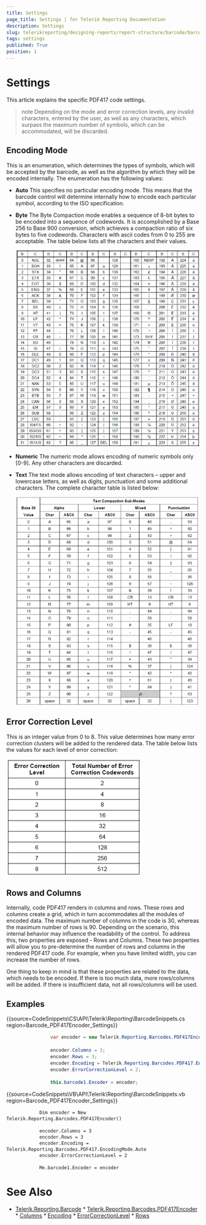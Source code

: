 ```yaml
---
title: Settings
page_title: Settings | for Telerik Reporting Documentation
description: Settings
slug: telerikreporting/designing-reports/report-structure/barcode/barcode-types/2d-barcodes/pdf417/settings
tags: settings
published: True
position: 1
---
```


# Settings



This article explains the specific PDF417 code settings.

>note Depending on the mode and error correction levels, any invalid characters, entered by the user, as well    		as any characters, which surpass the maximum number of symbols, which can be accommodated, will be discarded. 


## Encoding Mode

This is an enumeration, which determines the types of symbols, which will be accepted by the barcode, as well as     			the algorithm by which they will be encoded internally. The enumeration has the following values: 			

* __Auto__ This specifies no particular encoding mode. This means that the barcode control will determine  					internally how to encode each particular symbol, according to the ISO specification. 				  

* __Byte__ The Byte Compaction mode enables a sequence of 8-bit bytes to be encoded into a sequence of codewords.    				  	It is accomplished by a Base 256 to Base 900 conversion, which achieves a compaction ratio of six bytes to five codewords.    				  	Characters with ascii codes from 0 to 255 are acceptable. The table below lists all the characters and their values.   				    

  ![barcode-pdf 417-table 1-byte](images/Barcodes/barcode-pdf417-table1-byte.png)

* __Numeric__ The numeric mode allows encoding of numeric symbols only [0-9]. Any other characters are discarded.    				  

* __Text__ The text mode allows encoding of text characters – upper and lowercase letters, as well as digits,    				  	punctuation and some additional characters. The complete character table is listed below:   				    

  ![barcode-pdf 417-table 2-text](images/Barcodes/barcode-pdf417-table2-text.png)

## Error Correction Level

This is an integer value from 0 to 8. This value determines how many error correction clusters will be  			added to the rendered data. The table below lists the values for each level of error correction:  		    

  ![barcode-pdf 417-table 3-error-correction](images/Barcodes/barcode-pdf417-table3-error-correction.png)

## Rows and Columns

Internally, code PDF417 renders in columns and rows. These rows and columns create a grid, which in turn accommodates      	     all the modules of encoded data. The maximum number of columns in the code is 30, whereas the maximum number of rows is 90.     	     Depending on the scenario, this internal behavior may influence the readability of the control. To address this, two properties      	     are exposed - Rows and Columns. These two properties will allow you to pre-determine the number of rows and columns in      	     the rendered PDF417 code. For example, when you have limited width, you can increase the number of rows.     	   

One thing to keep in mind is that these properties are related to the data, which needs to be encoded.      	     If there is too much data, more rows/columns will be added. If there is insufficient data, not all rows/columns will be used.     	  

## Examples

{{source=CodeSnippets\CS\API\Telerik\Reporting\BarcodeSnippets.cs region=Barcode_PDF417Encoder_Settings}}
````cs
	            var encoder = new Telerik.Reporting.Barcodes.PDF417Encoder();
	
	            encoder.Columns = 3;
	            encoder.Rows = 3;
	            encoder.Encoding = Telerik.Reporting.Barcodes.PDF417.EncodingMode.Auto;
	            encoder.ErrorCorrectionLevel = 2;
	
	            this.barcode1.Encoder = encoder;
````
{{source=CodeSnippets\VB\API\Telerik\Reporting\BarcodeSnippets.vb region=Barcode_PDF417Encoder_Settings}}
````vbnet
	        Dim encoder = New Telerik.Reporting.Barcodes.PDF417Encoder()
	
	        encoder.Columns = 3
	        encoder.Rows = 3
	        encoder.Encoding = Telerik.Reporting.Barcodes.PDF417.EncodingMode.Auto
	        encoder.ErrorCorrectionLevel = 2
	
	        Me.barcode1.Encoder = encoder
````



# See Also
 * [Telerik.Reporting.Barcode](/reporting/api/Telerik.Reporting.Barcode)  * [Telerik.Reporting.Barcodes.PDF417Encoder](/reporting/api/Telerik.Reporting.Barcodes.PDF417Encoder)  * [Columns](/reporting/api/Telerik.Reporting.Barcodes.PDF417Encoder#Telerik_Reporting_Barcodes_PDF417Encoder_Columns)  * [Encoding](/reporting/api/Telerik.Reporting.Barcodes.PDF417Encoder#Telerik_Reporting_Barcodes_PDF417Encoder_Encoding)  * [ErrorCorrectionLevel](/reporting/api/Telerik.Reporting.Barcodes.PDF417Encoder#Telerik_Reporting_Barcodes_PDF417Encoder_ErrorCorrectionLevel)  * [Rows](/reporting/api/Telerik.Reporting.Barcodes.PDF417Encoder#Telerik_Reporting_Barcodes_PDF417Encoder_Rows) 
